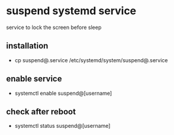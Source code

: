 # suspend systemd service

service to lock the screen before sleep

## installation

- cp suspend@.service /etc/systemd/system/suspend@.service

## enable service

- systemctl enable suspend@[username]

## check after reboot

- systemctl status suspend@[username]
